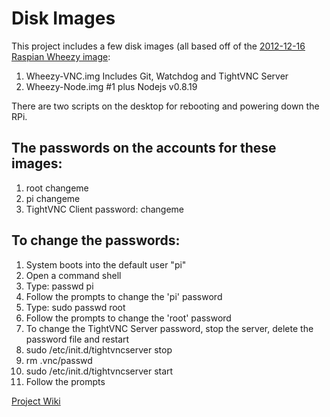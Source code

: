 # Disk Images #
This project includes a few disk images (all based off of the [2012-12-16 Raspian Wheezy image](http://www.raspberrypi.org/downloads):  
1. Wheezy-VNC.img Includes Git, Watchdog and TightVNC Server  
2. Wheezy-Node.img #1 plus Nodejs v0.8.19   

There are two scripts on the desktop for rebooting and powering down the RPi.  

## The passwords on the accounts for these images:  ##
1. root changeme  
2. pi changeme  
3. TightVNC Client password: changeme  

## To change the passwords: ##
1. System boots into the default user "pi"  
2. Open a command shell  
3. Type: passwd pi  
4. Follow the prompts to change the 'pi' password  
5. Type: sudo passwd root  
6. Follow the prompts to change the 'root' password  
7. To change the TightVNC Server password, stop the server, delete the password file and restart  
8. sudo /etc/init.d/tightvncserver stop  
8. rm .vnc/passwd  
9. sudo /etc/init.d/tightvncserver start  
10. Follow the prompts  


[Project Wiki](https://github.com/pcimino/raspberry-pi-ares/wiki)